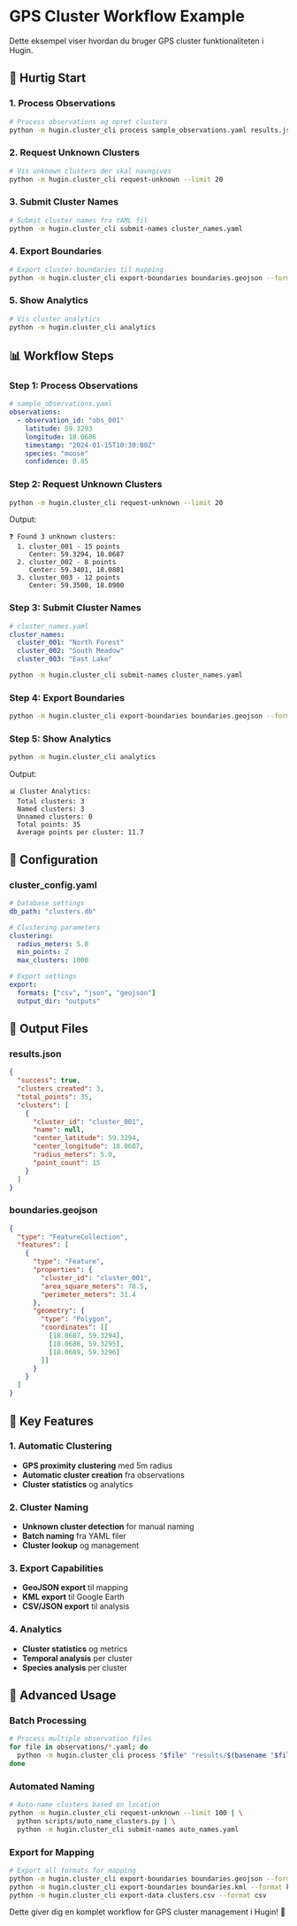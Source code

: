 # GPS Cluster Workflow Example

Dette eksempel viser hvordan du bruger GPS cluster funktionaliteten i Hugin.

## 🚀 Hurtig Start

### 1. **Process Observations**
```bash
# Process observations og opret clusters
python -m hugin.cluster_cli process sample_observations.yaml results.json --radius 5.0
```

### 2. **Request Unknown Clusters**
```bash
# Vis unknown clusters der skal navngives
python -m hugin.cluster_cli request-unknown --limit 20
```

### 3. **Submit Cluster Names**
```bash
# Submit cluster names fra YAML fil
python -m hugin.cluster_cli submit-names cluster_names.yaml
```

### 4. **Export Boundaries**
```bash
# Export cluster boundaries til mapping
python -m hugin.cluster_cli export-boundaries boundaries.geojson --format geojson
```

### 5. **Show Analytics**
```bash
# Vis cluster analytics
python -m hugin.cluster_cli analytics
```

## 📊 Workflow Steps

### **Step 1: Process Observations**
```yaml
# sample_observations.yaml
observations:
  - observation_id: "obs_001"
    latitude: 59.3293
    longitude: 18.0686
    timestamp: "2024-01-15T10:30:00Z"
    species: "moose"
    confidence: 0.85
```

### **Step 2: Request Unknown Clusters**
```bash
python -m hugin.cluster_cli request-unknown --limit 20
```

Output:
```
❓ Found 3 unknown clusters:
  1. cluster_001 - 15 points
     Center: 59.3294, 18.0687
  2. cluster_002 - 8 points
     Center: 59.3401, 18.0801
  3. cluster_003 - 12 points
     Center: 59.3500, 18.0900
```

### **Step 3: Submit Cluster Names**
```yaml
# cluster_names.yaml
cluster_names:
  cluster_001: "North Forest"
  cluster_002: "South Meadow"
  cluster_003: "East Lake"
```

```bash
python -m hugin.cluster_cli submit-names cluster_names.yaml
```

### **Step 4: Export Boundaries**
```bash
python -m hugin.cluster_cli export-boundaries boundaries.geojson --format geojson
```

### **Step 5: Show Analytics**
```bash
python -m hugin.cluster_cli analytics
```

Output:
```
📊 Cluster Analytics:
  Total clusters: 3
  Named clusters: 3
  Unnamed clusters: 0
  Total points: 35
  Average points per cluster: 11.7
```

## 🔧 Configuration

### **cluster_config.yaml**
```yaml
# Database settings
db_path: "clusters.db"

# Clustering parameters
clustering:
  radius_meters: 5.0
  min_points: 2
  max_clusters: 1000

# Export settings
export:
  formats: ["csv", "json", "geojson"]
  output_dir: "outputs"
```

## 📁 Output Files

### **results.json**
```json
{
  "success": true,
  "clusters_created": 3,
  "total_points": 35,
  "clusters": [
    {
      "cluster_id": "cluster_001",
      "name": null,
      "center_latitude": 59.3294,
      "center_longitude": 18.0687,
      "radius_meters": 5.0,
      "point_count": 15
    }
  ]
}
```

### **boundaries.geojson**
```json
{
  "type": "FeatureCollection",
  "features": [
    {
      "type": "Feature",
      "properties": {
        "cluster_id": "cluster_001",
        "area_square_meters": 78.5,
        "perimeter_meters": 31.4
      },
      "geometry": {
        "type": "Polygon",
        "coordinates": [[
          [18.0687, 59.3294],
          [18.0688, 59.3295],
          [18.0689, 59.3296]
        ]]
      }
    }
  ]
}
```

## 🎯 Key Features

### **1. Automatic Clustering**
- **GPS proximity clustering** med 5m radius
- **Automatic cluster creation** fra observations
- **Cluster statistics** og analytics

### **2. Cluster Naming**
- **Unknown cluster detection** for manual naming
- **Batch naming** fra YAML filer
- **Cluster lookup** og management

### **3. Export Capabilities**
- **GeoJSON export** til mapping
- **KML export** til Google Earth
- **CSV/JSON export** til analysis

### **4. Analytics**
- **Cluster statistics** og metrics
- **Temporal analysis** per cluster
- **Species analysis** per cluster

## 🚀 Advanced Usage

### **Batch Processing**
```bash
# Process multiple observation files
for file in observations/*.yaml; do
  python -m hugin.cluster_cli process "$file" "results/$(basename "$file" .yaml).json"
done
```

### **Automated Naming**
```bash
# Auto-name clusters based on location
python -m hugin.cluster_cli request-unknown --limit 100 | \
  python scripts/auto_name_clusters.py | \
  python -m hugin.cluster_cli submit-names auto_names.yaml
```

### **Export for Mapping**
```bash
# Export all formats for mapping
python -m hugin.cluster_cli export-boundaries boundaries.geojson --format geojson
python -m hugin.cluster_cli export-boundaries boundaries.kml --format kml
python -m hugin.cluster_cli export-data clusters.csv --format csv
```

Dette giver dig en komplet workflow for GPS cluster management i Hugin! 🎯
